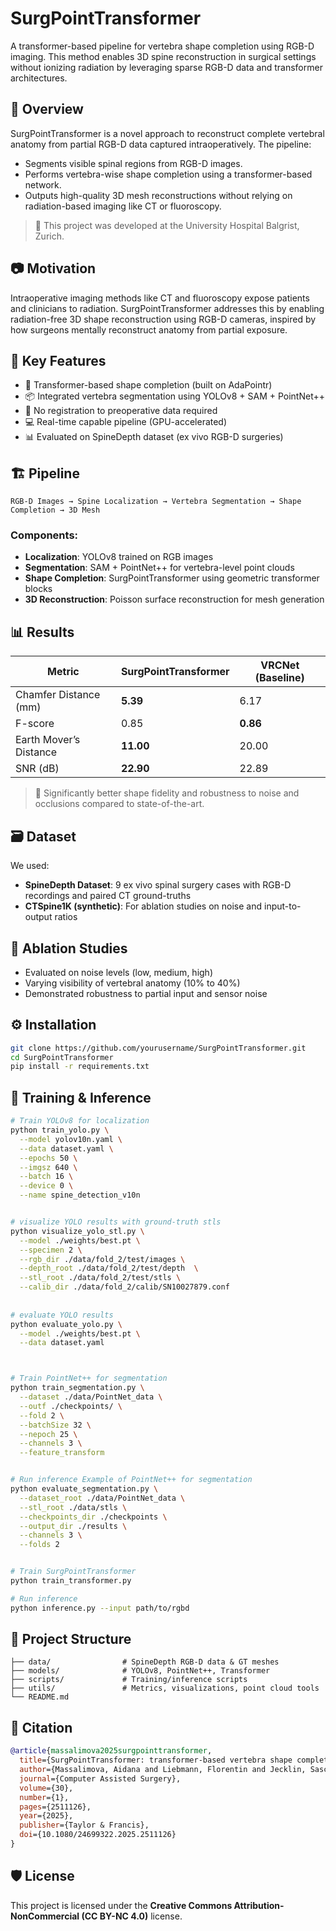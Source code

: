 # SurgPointTransformer

A transformer-based pipeline for vertebra shape completion using RGB-D imaging. This method enables 3D spine reconstruction in surgical settings without ionizing radiation by leveraging sparse RGB-D data and transformer architectures.

## 🔬 Overview

SurgPointTransformer is a novel approach to reconstruct complete vertebral anatomy from partial RGB-D data captured intraoperatively. The pipeline:

* Segments visible spinal regions from RGB-D images.
* Performs vertebra-wise shape completion using a transformer-based network.
* Outputs high-quality 3D mesh reconstructions without relying on radiation-based imaging like CT or fluoroscopy.

> 📌 This project was developed at the University Hospital Balgrist, Zurich.

## 📷 Motivation

Intraoperative imaging methods like CT and fluoroscopy expose patients and clinicians to radiation. SurgPointTransformer addresses this by enabling radiation-free 3D shape reconstruction using RGB-D cameras, inspired by how surgeons mentally reconstruct anatomy from partial exposure.

## 🧠 Key Features

* 🧠 Transformer-based shape completion (built on AdaPointr)
* 📦 Integrated vertebra segmentation using YOLOv8 + SAM + PointNet++
* 🔄 No registration to preoperative data required
* 💻 Real-time capable pipeline (GPU-accelerated)
* 📊 Evaluated on SpineDepth dataset (ex vivo RGB-D surgeries)

## 🏗️ Pipeline

```
RGB-D Images → Spine Localization → Vertebra Segmentation → Shape Completion → 3D Mesh
```

### Components:

* **Localization**: YOLOv8 trained on RGB images
* **Segmentation**: SAM + PointNet++ for vertebra-level point clouds
* **Shape Completion**: SurgPointTransformer using geometric transformer blocks
* **3D Reconstruction**: Poisson surface reconstruction for mesh generation

## 📊 Results

| Metric                 | SurgPointTransformer | VRCNet (Baseline) |
| ---------------------- | -------------------- | ----------------- |
| Chamfer Distance (mm)  | **5.39**             | 6.17              |
| F-score                | 0.85                 | **0.86**          |
| Earth Mover’s Distance | **11.00**            | 20.00             |
| SNR (dB)               | **22.90**            | 22.89             |

> 🎯 Significantly better shape fidelity and robustness to noise and occlusions compared to state-of-the-art.

## 🗃️ Dataset

We used:

* **SpineDepth Dataset**: 9 ex vivo spinal surgery cases with RGB-D recordings and paired CT ground-truths
* **CTSpine1K (synthetic)**: For ablation studies on noise and input-to-output ratios

## 🧪 Ablation Studies

* Evaluated on noise levels (low, medium, high)
* Varying visibility of vertebral anatomy (10% to 40%)
* Demonstrated robustness to partial input and sensor noise

## ⚙️ Installation

```bash
git clone https://github.com/yourusername/SurgPointTransformer.git
cd SurgPointTransformer
pip install -r requirements.txt
```

## 🚀 Training & Inference

```bash
# Train YOLOv8 for localization
python train_yolo.py \
  --model yolov10n.yaml \
  --data dataset.yaml \
  --epochs 50 \
  --imgsz 640 \
  --batch 16 \
  --device 0 \
  --name spine_detection_v10n


# visualize YOLO results with ground-truth stls
python visualize_yolo_stl.py \
  --model ./weights/best.pt \
  --specimen 2 \
  --rgb_dir ./data/fold_2/test/images \
  --depth_root ./data/fold_2/test/depth  \
  --stl_root ./data/fold_2/test/stls \
  --calib_dir ./data/fold_2/calib/SN10027879.conf
  
  
# evaluate YOLO results
python evaluate_yolo.py \
  --model ./weights/best.pt \
  --data dataset.yaml



# Train PointNet++ for segmentation
python train_segmentation.py \
  --dataset ./data/PointNet_data \
  --outf ./checkpoints/ \
  --fold 2 \
  --batchSize 32 \
  --nepoch 25 \
  --channels 3 \
  --feature_transform


# Run inference Example of PointNet++ for segmentation
python evaluate_segmentation.py \
  --dataset_root ./data/PointNet_data \
  --stl_root ./data/stls \
  --checkpoints_dir ./checkpoints \
  --output_dir ./results \
  --channels 3 \
  --folds 2 


# Train SurgPointTransformer
python train_transformer.py

# Run inference
python inference.py --input path/to/rgbd
```

## 📁 Project Structure

```
├── data/                # SpineDepth RGB-D data & GT meshes
├── models/              # YOLOv8, PointNet++, Transformer
├── scripts/             # Training/inference scripts
├── utils/               # Metrics, visualizations, point cloud tools
└── README.md
```



## 📜 Citation

```bibtex
@article{massalimova2025surgpointtransformer,
  title={SurgPointTransformer: transformer-based vertebra shape completion using RGB-D imaging},
  author={Massalimova, Aidana and Liebmann, Florentin and Jecklin, Sascha and Carrillo, Fabio and Farshad, Mazda and Fürnstahl, Philipp},
  journal={Computer Assisted Surgery},
  volume={30},
  number={1},
  pages={2511126},
  year={2025},
  publisher={Taylor & Francis},
  doi={10.1080/24699322.2025.2511126}
}
```

## 🛡️ License

This project is licensed under the **Creative Commons Attribution-NonCommercial (CC BY-NC 4.0)** license.

